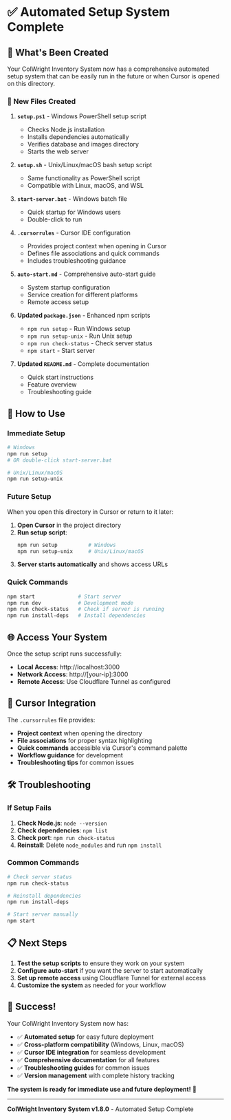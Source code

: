 # ✅ Automated Setup System Complete

## 🎯 What's Been Created

Your ColWright Inventory System now has a comprehensive automated setup system that can be easily run in the future or when Cursor is opened on this directory.

### 📁 New Files Created

1. **`setup.ps1`** - Windows PowerShell setup script
   - Checks Node.js installation
   - Installs dependencies automatically
   - Verifies database and images directory
   - Starts the web server

2. **`setup.sh`** - Unix/Linux/macOS bash setup script
   - Same functionality as PowerShell script
   - Compatible with Linux, macOS, and WSL

3. **`start-server.bat`** - Windows batch file
   - Quick startup for Windows users
   - Double-click to run

4. **`.cursorrules`** - Cursor IDE configuration
   - Provides project context when opening in Cursor
   - Defines file associations and quick commands
   - Includes troubleshooting guidance

5. **`auto-start.md`** - Comprehensive auto-start guide
   - System startup configuration
   - Service creation for different platforms
   - Remote access setup

6. **Updated `package.json`** - Enhanced npm scripts
   - `npm run setup` - Run Windows setup
   - `npm run setup-unix` - Run Unix setup
   - `npm run check-status` - Check server status
   - `npm start` - Start server

7. **Updated `README.md`** - Complete documentation
   - Quick start instructions
   - Feature overview
   - Troubleshooting guide

## 🚀 How to Use

### Immediate Setup
```bash
# Windows
npm run setup
# OR double-click start-server.bat

# Unix/Linux/macOS
npm run setup-unix
```

### Future Setup
When you open this directory in Cursor or return to it later:

1. **Open Cursor** in the project directory
2. **Run setup script**:
   ```bash
   npm run setup          # Windows
   npm run setup-unix     # Unix/Linux/macOS
   ```
3. **Server starts automatically** and shows access URLs

### Quick Commands
```bash
npm start              # Start server
npm run dev            # Development mode
npm run check-status   # Check if server is running
npm run install-deps   # Install dependencies
```

## 🌐 Access Your System

Once the setup script runs successfully:

- **Local Access**: http://localhost:3000
- **Network Access**: http://[your-ip]:3000
- **Remote Access**: Use Cloudflare Tunnel as configured

## 🔧 Cursor Integration

The `.cursorrules` file provides:

- **Project context** when opening the directory
- **File associations** for proper syntax highlighting
- **Quick commands** accessible via Cursor's command palette
- **Workflow guidance** for development
- **Troubleshooting tips** for common issues

## 🛠️ Troubleshooting

### If Setup Fails
1. **Check Node.js**: `node --version`
2. **Check dependencies**: `npm list`
3. **Check port**: `npm run check-status`
4. **Reinstall**: Delete `node_modules` and run `npm install`

### Common Commands
```bash
# Check server status
npm run check-status

# Reinstall dependencies
npm run install-deps

# Start server manually
npm start
```

## 📋 Next Steps

1. **Test the setup scripts** to ensure they work on your system
2. **Configure auto-start** if you want the server to start automatically
3. **Set up remote access** using Cloudflare Tunnel for external access
4. **Customize the system** as needed for your workflow

## 🎉 Success!

Your ColWright Inventory System now has:

- ✅ **Automated setup** for easy future deployment
- ✅ **Cross-platform compatibility** (Windows, Linux, macOS)
- ✅ **Cursor IDE integration** for seamless development
- ✅ **Comprehensive documentation** for all features
- ✅ **Troubleshooting guides** for common issues
- ✅ **Version management** with complete history tracking

**The system is ready for immediate use and future deployment!** 🚀

---

**ColWright Inventory System v1.8.0** - Automated Setup Complete 